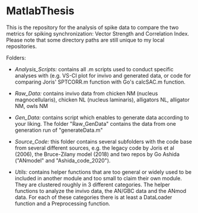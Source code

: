 # MatlabThesis
This is the repository for the analysis of spike data to compare the two metrics for spiking 
synchronization: Vector Strength and Correlation Index.
Please note that some directory paths are still unique to my local repositories.



Folders:

+ _Analysis_Scripts:_ contains all .m scripts used to conduct specific analyses with (e.g. VS-CI plot for invivo and generated data, or code for comparing Joris' SPTCORR.m function with Go's calcSAC.m function.



+ _Raw_Data:_ contains invivo data from chicken NM (nucleus magnocellularis), chicken NL (nucleus laminaris), alligators NL, alligator NM, owls NM 



+ _Gen_Data:_ contains script which enables to generate data according to your liking. The folder "Raw_GenData" contains the data from one generation run of "generateData.m"



+ _Source_Code:_ this folder contains several subfolders with the code base from several different sources, e.g. the legacy code by Joris et al (2006), the Bruce-Zilany model (2018) and two repos by Go Ashida ("ANmodel" and "Ashida_code_2020").



+ _Utils:_ contains helper functions that are too general or widely used to be included in another module 
  and too small to claim their own module. They are clustered roughly in 3 different categories. The helper
  functions to analyze the invivo data, the AN/GBC data and the ANmod data. For each of these categories 
  there is at least a DataLoader function and a Preprocessing function.






